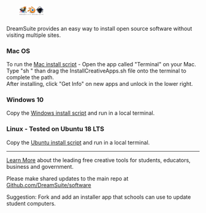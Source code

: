 ## <img src="img/dreamsuite.jpg" style="height:23px; margin:28px 10px 4px 34px">

DreamSuite provides an easy way to install open source software without visiting multiple sites.  

### Mac OS

To run the [Mac install script](MacOS/InstallCreativeApps.sh) - Open the app called "Terminal" on your Mac.  
Type "sh " than drag the InstallCreativeApps.sh file onto the terminal to complete the path.  
After installing, click "Get Info" on new apps and unlock in the lower right.  

### Windows 10
Copy the [Windows install script](Windows/InstallCreativeApps.ps1) and run in a local terminal. 

### Linux - Tested on Ubuntu 18 LTS
Copy the [Ubuntu install script](Ubuntu/InstallCreativeApps.sh) and run in a local terminal.  

-----
[Learn More](https://dreamstudio.com/software) about the leading free creative tools for students, educators, business and government.  

Please make shared updates to the main repo at [Github.com/DreamSuite/software](https://Github.com/DesignSuite/creative)  

Suggestion: Fork and add an installer app that schools can use to update student computers.


